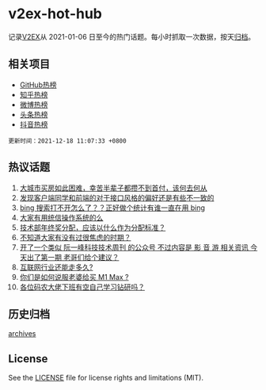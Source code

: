 # v2ex-hot-hub

 记录[V2EX](https://www.v2ex.com/)从 2021-01-06 日至今的热门话题。每小时抓取一次数据，按天[归档](archives)。
 
 ## 相关项目

- [GitHub热榜](https://github.com/snaildev/github-hot-hub)
- [知乎热榜](https://github.com/snaildev/zhihu-hot-hub)
- [微博热榜](https://github.com/snaildev/weibo-hot-hub)
- [头条热榜](https://github.com/snaildev/toutiao-hot-hub)
- [抖音热榜](https://github.com/snaildev/douyin-hot-hub)


 `更新时间：2021-12-18 11:07:33 +0800`

## 热议话题

1. [大城市买房如此困难，幸苦半辈子都攒不到首付，该何去何从](https://www.v2ex.com/t/822778)
1. [发现客户端同学和前端的对于接口风格的偏好还是有些不一致的](https://www.v2ex.com/t/822769)
1. [bing 搜索打不开怎么了？？正好做个统计有谁一直在用 bing](https://www.v2ex.com/t/822773)
1. [大家有用统信操作系统的么](https://www.v2ex.com/t/822873)
1. [技术部年终奖分配，应该以什么作为分配标准？](https://www.v2ex.com/t/822795)
1. [不知道大家有没有过很焦虑的时期？](https://www.v2ex.com/t/822828)
1. [开了一个类似 阮一峰科技技术周刊 的公众号 不过内容是 影 音 游 相关资讯 今天出了第一期 老哥们给个建议？](https://www.v2ex.com/t/822790)
1. [互联网行业还能走多久?](https://www.v2ex.com/t/822809)
1. [你们是如何说服老婆给买 M1 Max ?](https://www.v2ex.com/t/822863)
1. [各位码农大佬下班有空自己学习钻研吗？](https://www.v2ex.com/t/822818)

## 历史归档

[archives](archives)

## License

See the [LICENSE](LICENSE) file for license rights and limitations (MIT).

